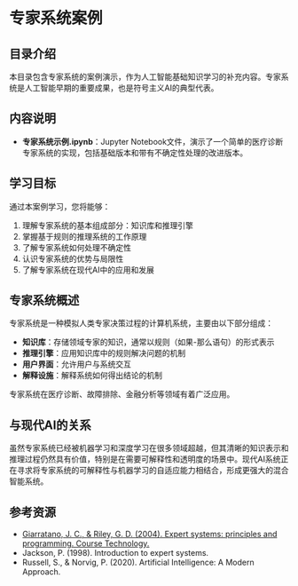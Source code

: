 # 专家系统案例

## 目录介绍

本目录包含专家系统的案例演示，作为人工智能基础知识学习的补充内容。专家系统是人工智能早期的重要成果，也是符号主义AI的典型代表。

## 内容说明

- **专家系统示例.ipynb**：Jupyter Notebook文件，演示了一个简单的医疗诊断专家系统的实现，包括基础版本和带有不确定性处理的改进版本。

## 学习目标

通过本案例学习，您将能够：

1. 理解专家系统的基本组成部分：知识库和推理引擎
2. 掌握基于规则的推理系统的工作原理
3. 了解专家系统如何处理不确定性
4. 认识专家系统的优势与局限性
5. 了解专家系统在现代AI中的应用和发展

## 专家系统概述

专家系统是一种模拟人类专家决策过程的计算机系统，主要由以下部分组成：

- **知识库**：存储领域专家的知识，通常以规则（如果-那么语句）的形式表示
- **推理引擎**：应用知识库中的规则解决问题的机制
- **用户界面**：允许用户与系统交互
- **解释设施**：解释系统如何得出结论的机制

专家系统在医疗诊断、故障排除、金融分析等领域有着广泛应用。

## 与现代AI的关系

虽然专家系统已经被机器学习和深度学习在很多领域超越，但其清晰的知识表示和推理过程仍然具有价值，特别是在需要可解释性和透明度的场景中。现代AI系统正在寻求将专家系统的可解释性与机器学习的自适应能力相结合，形成更强大的混合智能系统。

## 参考资源
- [Giarratano, J. C., & Riley, G. D. (2004). Expert systems: principles and programming. Course Technology.](https://scholar.google.com/scholar?q=Giarratano+Expert+systems+principles+and+programming)
- Jackson, P. (1998). Introduction to expert systems.
- Russell, S., & Norvig, P. (2020). Artificial Intelligence: A Modern Approach. 